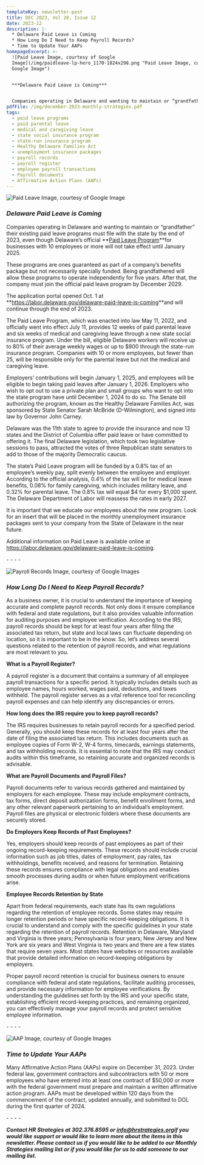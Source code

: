 ```yaml
---
templateKey: newsletter-post
title: DEC 2023, Vol 20, Issue 12
date: 2023-12
description: |-
  * Delaware Paid Leave is Coming
  * How Long Do I Need to Keep Payroll Records?
  * Time to Update Your AAPs
homepageExcerpt: >-
  ![Paid Leave Image, courtesy of Google
  Image](/img/paidleave-lp-hero_1170-1024x298.png "Paid Leave Image, courtesy of
  Google Image")


  ***Delaware Paid Leave is Coming***


  Companies operating in Delaware and wanting to maintain or “grandfather” their existing paid leave programs must file with the state by the end of 2023, even though Delaware’s official **[Paid Leave Program](https://delawarebusinesstimes.com/news/senate-approves-paid-leave/)**for businesses with 10 employees or more will not take effect until January 2025.
pdfFile: /img/december-2023-monthly-strategies.pdf
tags:
  - paid leave programs
  - paid parental leave
  - medical and caregiving leave
  - state social insurance program
  - state-run insurance program
  - Healthy Delaware Families Act
  - unemployment insurance packages
  - payroll records
  - payroll register
  - employee payroll transactions
  - Payroll documents
  - Affirmative Action Plans (AAPs)
---
```

![Paid Leave Image, courtesy of Google Image](/img/paidleave-lp-hero_1170-1024x298.png "Paid Leave Image, courtesy of Google Image")

### ***Delaware Paid Leave is Coming***

Companies operating in Delaware and wanting to maintain or “grandfather” their existing paid leave programs must file with the state by the end of 2023, even though Delaware’s official **[Paid Leave Program](https://delawarebusinesstimes.com/news/senate-approves-paid-leave/)**for businesses with 10 employees or more will not take effect until January 2025.

These programs are ones guaranteed as part of a company’s benefits package but not necessarily specially funded. Being grandfathered will allow these programs to operate independently for five years. After that, the company must join the official paid leave program by December 2029.

The application portal opened Oct. 1 at **<https://labor.delaware.gov/delaware-paid-leave-is-coming>**and will continue through the end of 2023.

The Paid Leave Program, which was enacted into law May 11, 2022, and officially went into effect July 11, provides 12 weeks of paid parental leave and six weeks of medical and caregiving leave through a new state social insurance program. Under the bill, eligible Delaware workers will receive up to 80% of their average weekly wages or up to $900 through the state-run insurance program. Companies with 10 or more employees, but fewer than 25, will be responsible only for the parental leave but not the medical and caregiving leave.

Employers’ contributions will begin January 1, 2025, and employees will be eligible to begin taking paid leaves after January 1, 2026. Employers who wish to opt out to use a private plan and small groups who want to opt into the state program have until December 1, 2024 to do so. The Senate bill authorizing the program, known as the Healthy Delaware Families Act, was sponsored by State Senator Sarah McBride (D-Wilmington), and signed into law by Governor John Carney.

Delaware was the 11th state to agree to provide the insurance and now 13 states and the District of Columbia offer paid leave or have committed to offering it. The final Delaware legislation, which took two legislative sessions to pass, attracted the votes of three Republican state senators to add to those of the majority Democratic caucus.

The state’s Paid Leave program will be funded by a 0.8% tax of an employee’s weekly pay, split evenly between the employee and employer. According to the official analysis, 0.4% of the tax will be for medical leave benefits, 0.08% for family caregiving, which includes military leave, and 0.32% for parental leave. The 0.8% tax will equal $4 for every $1,000 spent. The Delaware Department of Labor will reassess the rates in early 2027.

It is important that we educate our employees about the new program. Look for an insert that will be placed in the monthly unemployment insurance packages sent to your company from the State of Delaware in the near future.

Additional information on Paid Leave is available online at <https://labor.delaware.gov/delaware-paid-leave-is-coming>.

\-﻿ - - -

![Payroll Records Image, courtesy of Google Images](/img/payroll-records.jpg "Payroll Records Image, courtesy of Google Images")

### ***How Long Do I Need to Keep Payroll Records?***

As a business owner, it is crucial to understand the importance of keeping accurate and complete payroll records. Not only does it ensure compliance with federal and state regulations, but it also provides valuable information for auditing purposes and employee verification. According to the IRS, payroll records should be kept for at least four years after filing the associated tax return, but state and local laws can fluctuate depending on location, so it is important to be in the know. So, let’s address several questions related to the retention of payroll records, and what regulations are most relevant to you.

**What is a Payroll Register?**

A payroll register is a document that contains a summary of all employee payroll transactions for a specific period. It typically includes details such as employee names, hours worked, wages paid, deductions, and taxes withheld. The payroll register serves as a vital reference tool for reconciling payroll expenses and can help identify any discrepancies or errors.

**How long does the IRS require you to keep payroll records?**

The IRS requires businesses to retain payroll records for a specified period. Generally, you should keep these records for at least four years after the date of filing the associated tax return. This includes documents such as employee copies of Form W-2, W-4 forms, timecards, earnings statements, and tax withholding records. It is essential to note that the IRS may conduct audits within this timeframe, so retaining accurate and organized records is advisable.

**What are Payroll Documents and Payroll Files?**

Payroll documents refer to various records gathered and maintained by employers for each employee. These may include employment contracts, tax forms, direct deposit authorization forms, benefit enrollment forms, and any other relevant paperwork pertaining to an individual’s employment. Payroll files are physical or electronic folders where these documents are securely stored.

**Do Employers Keep Records of Past Employees?**

Yes, employers should keep records of past employees as part of their ongoing record-keeping requirements. These records should include crucial information such as job titles, dates of employment, pay rates, tax withholdings, benefits received, and reasons for termination. Retaining these records ensures compliance with legal obligations and enables smooth processes during audits or when future employment verifications arise.

**Employee Records Retention by State**

Apart from federal requirements, each state has its own regulations regarding the retention of employee records. Some states may require longer retention periods or have specific record-keeping obligations. It is crucial to understand and comply with the specific guidelines in your state regarding the retention of payroll records. Retention in Delaware, Maryland and Virginia is three years; Pennsylvania is four years; New Jersey and New York are six years and West Virginia is two years and there are a few states that require seven years. Most states have websites or resources available that provide detailed information on record-keeping obligations by employers.

Proper payroll record retention is crucial for business owners to ensure compliance with federal and state regulations, facilitate auditing processes, and provide necessary information for employee verifications. By understanding the guidelines set forth by the IRS and your specific state, establishing efficient record-keeping practices, and remaining organized, you can effectively manage your payroll records and protect sensitive employee information.

\-﻿ - - -

![AAP Image, courtesy of Google Images](/img/aap3.jpg "AAP Image, courtesy of Google Images")

### ***Time to Update Your AAPs***

Many Affirmative Action Plans (AAPs) expire on December 31, 2023. Under federal law, government contractors and subcontractors with 50 or more employees who have entered into at least one contract of $50,000 or more with the federal government must prepare and maintain a written affirmative action program. AAPs must be developed within 120 days from the commencement of the contract, updated annually, and submitted to DOL during the first quarter of 2024.

\-﻿ - - -

***Contact HR Strategies at 302.376.8595 or [info@hrstrategies.org](mailto:info@hrstrategies.org)if you would like support or would like to learn more about the items in this newsletter. Please contact us if you would like to be added to our Monthly Strategies mailing list or if you would like for us to add someone to our mailing list.***
